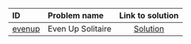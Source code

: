 | ID | Problem name | Link to solution |
|:---|:---|:---:|
| [evenup](https://open.kattis.com/problems/evenup) | Even Up Solitaire | [Solution](https://github.com/versenyi98/kattis-solutions/tree/main/solutions/Even%20Up%20Solitaire)|
